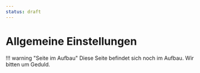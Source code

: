 ```yaml
---
status: draft
---
```


# Allgemeine Einstellungen


!!! warning "Seite im Aufbau"
    Diese Seite befindet sich noch im Aufbau. Wir bitten um Geduld.